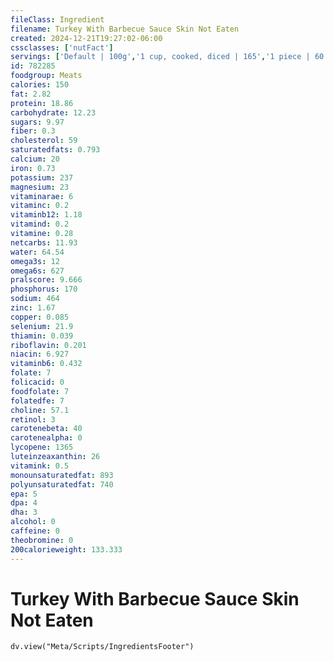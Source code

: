 ```yaml
---
fileClass: Ingredient
filename: Turkey With Barbecue Sauce Skin Not Eaten
created: 2024-12-21T19:27:02-06:00
cssclasses: ['nutFact']
servings: ['Default | 100g','1 cup, cooked, diced | 165','1 piece | 60','1 slice | 60','1 oz, cooked | 28']
id: 782285
foodgroup: Meats
calories: 150
fat: 2.82
protein: 18.86
carbohydrate: 12.23
sugars: 9.97
fiber: 0.3
cholesterol: 59
saturatedfats: 0.793
calcium: 20
iron: 0.73
potassium: 237
magnesium: 23
vitaminarae: 6
vitaminc: 0.2
vitaminb12: 1.18
vitamind: 0.2
vitamine: 0.28
netcarbs: 11.93
water: 64.54
omega3s: 12
omega6s: 627
pralscore: 9.666
phosphorus: 170
sodium: 464
zinc: 1.67
copper: 0.085
selenium: 21.9
thiamin: 0.039
riboflavin: 0.201
niacin: 6.927
vitaminb6: 0.432
folate: 7
folicacid: 0
foodfolate: 7
folatedfe: 7
choline: 57.1
retinol: 3
carotenebeta: 40
carotenealpha: 0
lycopene: 1365
luteinzeaxanthin: 26
vitamink: 0.5
monounsaturatedfat: 893
polyunsaturatedfat: 740
epa: 5
dpa: 4
dha: 3
alcohol: 0
caffeine: 0
theobromine: 0
200calorieweight: 133.333
---
```


# Turkey With Barbecue Sauce Skin Not Eaten

```dataviewjs
dv.view("Meta/Scripts/IngredientsFooter")
```